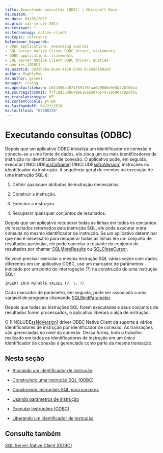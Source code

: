 ```yaml
---
title: Executando consultas (ODBC) | Microsoft Docs
ms.custom: ''
ms.date: 03/06/2017
ms.prod: sql-server-2014
ms.reviewer: ''
ms.technology: native-client
ms.topic: reference
helpviewer_keywords:
- ODBC applications, executing queries
- SQL Server Native Client ODBC driver, statements
- ODBC applications, statements
- SQL Server Native Client ODBC driver, queries
- queries [ODBC]
ms.assetid: d935bcba-8ce6-4159-8395-6c86431602ad
author: MightyPen
ms.author: genemi
manager: craigg
ms.openlocfilehash: b924596a4071f59175faa629006e9e5b220f66ea
ms.sourcegitcommit: f7fced330b64d6616aeb8766747295807c92dd41
ms.translationtype: MT
ms.contentlocale: pt-BR
ms.lasthandoff: 04/23/2019
ms.locfileid: "63200236"
---
```

# <a name="executing-queries-odbc"></a>Executando consultas (ODBC)
  Depois que um aplicativo ODBC inicializa um identificador de conexão e conecta-se a uma fonte de dados, ele aloca um ou mais identificadores de instrução no identificador de conexão. O aplicativo pode, em seguida, executar [!INCLUDE[msCoName](../../includes/msconame-md.md)] [!INCLUDE[ssNoVersion](../../includes/ssnoversion-md.md)] instruções no identificador da instrução. A sequência geral de eventos na execução de uma instrução SQL é:  
  
1.  Definir quaisquer atributos de instrução necessários.  
  
2.  Construir a instrução.  
  
3.  Executar a instrução.  
  
4.  Recuperar quaisquer conjuntos de resultados.  
  
 Depois que um aplicativo recuperar todas as linhas em todos os conjuntos de resultados retornados pela instrução SQL, ele pode executar outra consulta no mesmo identificador de instrução. Se um aplicativo determinar que não é necessário para recuperar todas as linhas em um conjunto de resultados particular, ele pode cancelar o restante do conjunto de resultados por chamar [SQLMoreResults](../native-client-odbc-api/sqlmoreresults.md) ou [SQLCloseCursor](../native-client-odbc-api/sqlclosecursor.md).  
  
 Se você precisar executar a mesma instrução SQL várias vezes com dados diferentes em um aplicativo ODBC, use um marcador de parâmetros indicado por um ponto de interrogação (?) na construção de uma instrução SQL:  
  
```  
INSERT INTO MyTable VALUES (?, ?, ?)  
```  
  
 Cada marcador de parâmetro, em seguida, pode ser associado a uma variável de programa chamando [SQLBindParameter](../native-client-odbc-api/sqlbindparameter.md).  
  
 Depois que todas as instruções SQL forem executadas e seus conjuntos de resultados forem processados, o aplicativo liberará a alça de instrução.  
  
 O [!INCLUDE[ssNoVersion](../../includes/ssnoversion-md.md)] driver ODBC Native Client dá suporte a vários identificadores de instrução por identificador de conexão. As transações são gerenciadas no nível da conexão. Dessa forma, todo o trabalho realizado em todos os identificadores de instrução em um único identificador de conexão é gerenciado como parte da mesma transação.  
  
## <a name="in-this-section"></a>Nesta seção  
  
-   [Alocando um identificador de instrução](allocating-a-statement-handle.md)  
  
-   [Construindo uma instrução SQL &#40;ODBC&#41;](constructing-an-sql-statement-odbc.md)  
  
-   [Construindo instruções SQL para cursores](constructing-sql-statements-for-cursors.md)  
  
-   [Usando parâmetros de instrução](using-statement-parameters.md)  
  
-   [Executar instruções &#40;ODBC&#41;](executing-statements/executing-statements-odbc.md)  
  
-   [Liberando um identificador de instrução](freeing-a-statement-handle.md)  
  
## <a name="see-also"></a>Consulte também  
 [SQL Server Native Client &#40;ODBC&#41;](../native-client/odbc/sql-server-native-client-odbc.md)  
  
  
